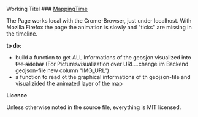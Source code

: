 Working Titel ### [MappingTime][1]



The Page works local with the Crome-Browser, just under localhost.
With Mozilla Firefox the page the animation is slowly and "ticks" are missing in the
timeline.

**to do:**

- build a function to get ALL Informations of the geosjon visualized
  ~~into the sidebar~~
  (For Picturesvisualization over URL...change im Backend geojson-file new column "IMG_URL")
- a function to read ot the graphical informations of th geojson-file
  and visualizided the animated layer of the map


**Licence**

  Unless otherwise noted in the source file, everything is MIT licensed.


[1]: http://Mtpaa.github.io/MappingTime/index.html

